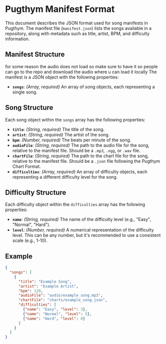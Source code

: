 # Pugthym Manifest Format

This document describes the JSON format used for song manifests in Pugthym.  The manifest file (`manifest.json`) lists the songs available in a repository, along with metadata such as title, artist, BPM, and difficulty information.

## Manifest Structure

for some reason the audio does not load so make sure to have it so people can go to the repo and download the audio where u can load it locally
The manifest is a JSON object with the following properties:

* **`songs`**: *(Array, required)* An array of song objects, each representing a single song.

## Song Structure

Each song object within the `songs` array has the following properties:

* **`title`**: *(String, required)* The title of the song.
* **`artist`**: *(String, required)* The artist of the song.
* **`bpm`**: *(Number, required)* The beats per minute of the song.
* **`audioFile`**: *(String, required)* The path to the audio file for the song, relative to the manifest file.  Should be a `.mp3`, `.ogg`, or `.wav` file.
* **`chartFile`**: *(String, required)* The path to the chart file for the song, relative to the manifest file. Should be a `.json` file following the Pugthym Chart Format.
* **`difficulties`**: *(Array, required)* An array of difficulty objects, each representing a different difficulty level for the song.

## Difficulty Structure

Each difficulty object within the `difficulties` array has the following properties:

* **`name`**: *(String, required)* The name of the difficulty level (e.g., "Easy", "Normal", "Hard").
* **`level`**: *(Number, required)* A numerical representation of the difficulty level.  This can be any number, but it's recommended to use a consistent scale (e.g., 1-10).


## Example

```json
{
  "songs": [
    {
      "title": "Example Song",
      "artist": "Example Artist",
      "bpm": 120,
      "audioFile": "audio/example_song.mp3",
      "chartFile": "charts/example_song.json",
      "difficulties": [
        {"name": "Easy", "level": 3},
        {"name": "Normal", "level": 5},
        {"name": "Hard", "level": 8}
      ]
    }
  ]
}
```
